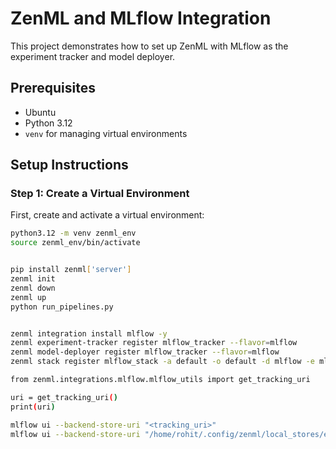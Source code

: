 # ZenML and MLflow Integration

This project demonstrates how to set up ZenML with MLflow as the experiment tracker and model deployer.

## Prerequisites

- Ubuntu
- Python 3.12
- `venv` for managing virtual environments

## Setup Instructions

### Step 1: Create a Virtual Environment

First, create and activate a virtual environment:

```bash
python3.12 -m venv zenml_env
source zenml_env/bin/activate


pip install zenml['server']
zenml init
zenml down
zenml up
python run_pipelines.py


zenml integration install mlflow -y
zenml experiment-tracker register mlflow_tracker --flavor=mlflow
zenml model-deployer register mlflow_tracker --flavor=mlflow
zenml stack register mlflow_stack -a default -o default -d mlflow -e mlflow_tracker --set

from zenml.integrations.mlflow.mlflow_utils import get_tracking_uri

uri = get_tracking_uri()
print(uri)

mlflow ui --backend-store-uri "<tracking_uri>"
mlflow ui --backend-store-uri "/home/rohit/.config/zenml/local_stores/efbcf4eb-1b57-4f7f-ad0c-fcba66eed705/mlruns"



